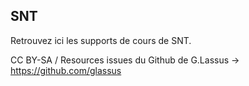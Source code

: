 ## SNT
Retrouvez ici les supports de cours de SNT.  

CC BY-SA / Resources issues du Github de G.Lassus -> https://github.com/glassus